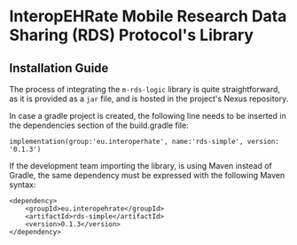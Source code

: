 # InteropEHRate Mobile Research Data Sharing (RDS) Protocol's Library

## Installation Guide
The process of integrating the `m-rds-logic` library is quite straightforward, as it is provided as a `jar` file, and is hosted in the project's Nexus repository. 

In case a gradle project is created, the following line needs to be inserted in the dependencies section of the build.gradle file:
```
implementation(group:'eu.interoperhate', name:'rds-simple', version: '0.1.3')
```

If the development team importing the library, is using Maven instead of Gradle, the same dependency must be expressed with the following Maven syntax:
```
<dependency>
	<groupId>eu.interopehrate</groupId>
	<artifactId>rds-simple</artifactId>
	<version>0.1.3</version>
</dependency>
```
